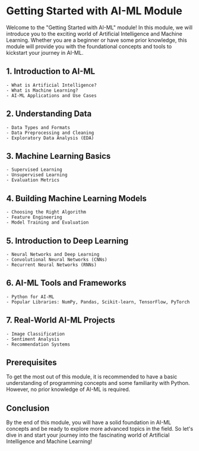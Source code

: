 # Getting Started with AI-ML Module

Welcome to the "Getting Started with AI-ML" module! In this module, we will introduce you to the exciting world of Artificial Intelligence and Machine Learning. Whether you are a beginner or have some prior knowledge, this module will provide you with the foundational concepts and tools to kickstart your journey in AI-ML.

## 1. Introduction to AI-ML
    - What is Artificial Intelligence?
    - What is Machine Learning?
    - AI-ML Applications and Use Cases

## 2. Understanding Data
    - Data Types and Formats
    - Data Preprocessing and Cleaning
    - Exploratory Data Analysis (EDA)

## 3. Machine Learning Basics
    - Supervised Learning
    - Unsupervised Learning
    - Evaluation Metrics

## 4. Building Machine Learning Models
    - Choosing the Right Algorithm
    - Feature Engineering
    - Model Training and Evaluation

## 5. Introduction to Deep Learning
    - Neural Networks and Deep Learning
    - Convolutional Neural Networks (CNNs)
    - Recurrent Neural Networks (RNNs)

## 6. AI-ML Tools and Frameworks
    - Python for AI-ML
    - Popular Libraries: NumPy, Pandas, Scikit-learn, TensorFlow, PyTorch

## 7. Real-World AI-ML Projects
    - Image Classification
    - Sentiment Analysis
    - Recommendation Systems

## Prerequisites

To get the most out of this module, it is recommended to have a basic understanding of programming concepts and some familiarity with Python. However, no prior knowledge of AI-ML is required.

## Conclusion

By the end of this module, you will have a solid foundation in AI-ML concepts and be ready to explore more advanced topics in the field. So let's dive in and start your journey into the fascinating world of Artificial Intelligence and Machine Learning!
